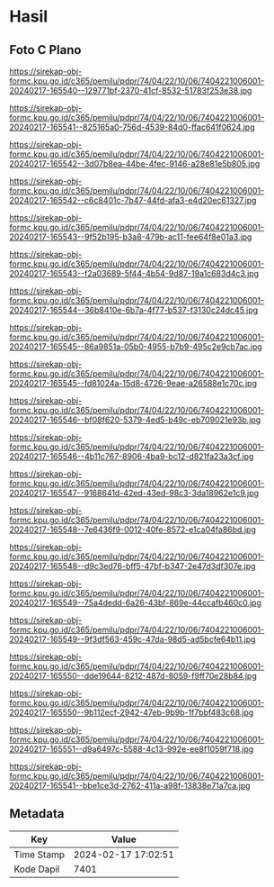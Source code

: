 # Hasil

## Foto C Plano

https://sirekap-obj-formc.kpu.go.id/c365/pemilu/pdpr/74/04/22/10/06/7404221006001-20240217-165540--129771bf-2370-41cf-8532-51783f253e38.jpg

https://sirekap-obj-formc.kpu.go.id/c365/pemilu/pdpr/74/04/22/10/06/7404221006001-20240217-165541--825165a0-756d-4539-84d0-ffac641f0624.jpg

https://sirekap-obj-formc.kpu.go.id/c365/pemilu/pdpr/74/04/22/10/06/7404221006001-20240217-165542--3d07b8ea-44be-4fec-9146-a28e81e5b805.jpg

https://sirekap-obj-formc.kpu.go.id/c365/pemilu/pdpr/74/04/22/10/06/7404221006001-20240217-165542--c6c8401c-7b47-44fd-afa3-e4d20ec61327.jpg

https://sirekap-obj-formc.kpu.go.id/c365/pemilu/pdpr/74/04/22/10/06/7404221006001-20240217-165543--9f52b195-b3a8-479b-ac11-fee64f8e01a3.jpg

https://sirekap-obj-formc.kpu.go.id/c365/pemilu/pdpr/74/04/22/10/06/7404221006001-20240217-165543--f2a03689-5f44-4b54-9d87-19a1c683d4c3.jpg

https://sirekap-obj-formc.kpu.go.id/c365/pemilu/pdpr/74/04/22/10/06/7404221006001-20240217-165544--36b8410e-6b7a-4f77-b537-f3130c24dc45.jpg

https://sirekap-obj-formc.kpu.go.id/c365/pemilu/pdpr/74/04/22/10/06/7404221006001-20240217-165545--86a9851a-05b0-4955-b7b9-495c2e9cb7ac.jpg

https://sirekap-obj-formc.kpu.go.id/c365/pemilu/pdpr/74/04/22/10/06/7404221006001-20240217-165545--fd81024a-15d8-4726-9eae-a26588e1c70c.jpg

https://sirekap-obj-formc.kpu.go.id/c365/pemilu/pdpr/74/04/22/10/06/7404221006001-20240217-165546--bf08f620-5379-4ed5-b49c-eb709021e93b.jpg

https://sirekap-obj-formc.kpu.go.id/c365/pemilu/pdpr/74/04/22/10/06/7404221006001-20240217-165546--4b11c767-8906-4ba9-bc12-d821fa23a3cf.jpg

https://sirekap-obj-formc.kpu.go.id/c365/pemilu/pdpr/74/04/22/10/06/7404221006001-20240217-165547--9168641d-42ed-43ed-98c3-3da18962e1c9.jpg

https://sirekap-obj-formc.kpu.go.id/c365/pemilu/pdpr/74/04/22/10/06/7404221006001-20240217-165548--7e6436f9-0012-40fe-8572-e1ca04fa86bd.jpg

https://sirekap-obj-formc.kpu.go.id/c365/pemilu/pdpr/74/04/22/10/06/7404221006001-20240217-165548--d9c3ed76-bff5-47bf-b347-2e47d3df307e.jpg

https://sirekap-obj-formc.kpu.go.id/c365/pemilu/pdpr/74/04/22/10/06/7404221006001-20240217-165549--75a4dedd-6a26-43bf-869e-44ccafb460c0.jpg

https://sirekap-obj-formc.kpu.go.id/c365/pemilu/pdpr/74/04/22/10/06/7404221006001-20240217-165549--9f3df563-459c-47da-98d5-ad5bcfe64b11.jpg

https://sirekap-obj-formc.kpu.go.id/c365/pemilu/pdpr/74/04/22/10/06/7404221006001-20240217-165550--dde19644-8212-487d-8059-f9ff70e28b84.jpg

https://sirekap-obj-formc.kpu.go.id/c365/pemilu/pdpr/74/04/22/10/06/7404221006001-20240217-165550--9b112ecf-2942-47eb-9b9b-1f7bbf483c68.jpg

https://sirekap-obj-formc.kpu.go.id/c365/pemilu/pdpr/74/04/22/10/06/7404221006001-20240217-165551--d9a6497c-5588-4c13-992e-ee8f1059f718.jpg

https://sirekap-obj-formc.kpu.go.id/c365/pemilu/pdpr/74/04/22/10/06/7404221006001-20240217-165541--bbe1ce3d-2762-411a-a98f-13838e71a7ca.jpg


## Metadata

| Key        | Value               |
| ---------- | ------------------- |
| Time Stamp | 2024-02-17 17:02:51 |
| Kode Dapil | 7401                |




